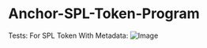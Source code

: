 # Anchor-SPL-Token-Program



Tests:
For SPL Token With Metadata: 
![Image](https://github.com/user-attachments/assets/0c8481bb-c4e2-430e-9bb3-c4cf3153dc11)
